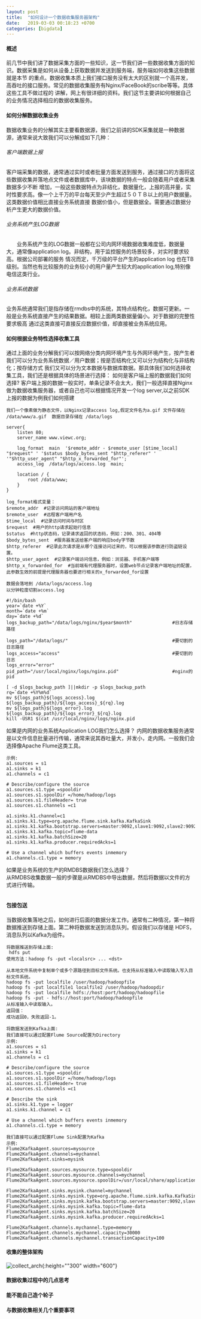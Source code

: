 ```yaml
---
layout: post
title:  "如何设计一个数据收集服务器架构"
date:   2019-03-03 00:18:23 +0700
categories: [bigdata]
---
```


#### 概述
  前几节中我们讲了数据采集方面的一些知识，这一节我们讲一些数据收集方面的知识。数据采集是如何从设备上获取数据并发送到服务端，服务端如何收集这些数据就是本节
的重点。数据收集本质上我们接口服务没有太大的区别就一个高并发，高吞吐的接口服务。常见的数据收集服务有Nginx/FaceBook的scribe等等。具体这些工具不做过程的
讲解，网上有很详细的资料。我们这节主要讲如何根据自己的业务情况选择相应的数据收集服务。
  
#### 如何分解数据收集业务
  数据收集业务的分解其实主要看数据源，我们之前讲的SDK采集就是一种数据源，通常来说大致我们可以分解成如下几种：  
  
###### 客户端数据上报  
  客户端采集的数据，通常通过实时或者批量方面发送到服务，通过接口的方面将这些数据收集并落地点文件或者数据库中，该块数据的特点一般会随着用户或者采集数据多少不断
增加，一般这些数据特点为非结化，数据量化，上报的高并量，实时性要求高。像一个上千万的平台每天至少产生超过５０ＴＢ以上的用户数据量。这类数据价值相比直接业务系统直接
数据价值小，但是数据全。需要通过数据分析产生更大的数据价值。
###### 业务系统产生LOG数据  
　　业务系统产生的LOG数据一般都在公司内网环境数据收集难度低，数据量大，通常像application log。非结构，用于监控服务的场景较多，对实时要求较高。根据公司部署的服务
情况而定，千万级的平台产生的application log 也在TB级别。当然也有比较服务的业务较小的用户量产生较大的application log,特别像电信这类行业。
###### 业务系统数据  
  业务系统通常我们是指存储在rmdbs中的系统，其特点结构化，数据可更新。一般是业务系统直接产生的结果数据。相较上面两类数据量偏小。对于数据的完整性要求极高
通过这类直接可直接反应数据价值，却直接被业务系统应用。

#### 如何根据业务特性选择收集工具  
  通过上面的业务分解我们可以按网络分类内网环境产生与外网环境产生，按产生者我们可以分为业务系统数据／用户数据；按是否结构化又可以分为结构化与非结构化；按存储方式
我们又可以分为文本数据与数据库数据。那具体我们如何选择收集工具，我们还是根据具体的场景进行选择：
  如何是客户端上报的数据我们如何选择?
  客户端上报的数据一般实时，单条记录不会太大，我们一般选择直接Nginx做为数据收集服务器，或者自己也可以根据情况开发一个log server,以之前SDK上报的数据为例我们如何搭建
```$xslt
我们一个像素做为静态文件，以Nginx记录access log,假定文件名为a.gif 文件存储在 /data/www/a.gif  数据目录存储在 /data/logs
 
server{
    listen 80;
    server_name www.viewc.org;
    
    log_format  main  '$remote_addr - $remote_user [$time_local] "$request" ' '$status $body_bytes_sent "$http_referer" ' '"$http_user_agent" "$http_x_forwarded_for"';
    access_log  /data/logs/access.log  main;
    
    location / {
        root /data/www;
    }
}

log_format格式变量：
$remote_addr  #记录访问网站的客户端地址
$remote_user  #远程客户端用户名
$time_local  #记录访问时间与时区
$request  #用户的http请求起始行信息
$status  #http状态码，记录请求返回的状态码，例如：200、301、404等
$body_bytes_sent  #服务器发送给客户端的响应body字节数
$http_referer  #记录此次请求是从哪个连接访问过来的，可以根据该参数进行防盗链设置。
$http_user_agent  #记录客户端访问信息，例如：浏览器、手机客户端等
$http_x_forwarded_for  #当前端有代理服务器时，设置web节点记录客户端地址的配置，此参数生效的前提是代理服务器也要进行相关的x_forwarded_for设置

数据会落地到 /data/logs/access.log
以分钟粒度切割access.log

#!/bin/bash
year=`date +%Y`
month=`date +%m`
day=`date +%d`
logs_backup_path="/data/logs/nginx/$year$month"               #日志存储路径

logs_path="/data/logs/"                                       #要切割的日志路径
logs_access="access"                                          #要切割的日志
logs_error="error"
pid_path="/usr/local/nginx/logs/nginx.pid"                    #nginx的pid

[ -d $logs_backup_path ]||mkdir -p $logs_backup_path
rq=`date +%Y%m%d`
mv ${logs_path}${logs_access}.log ${logs_backup_path}/${logs_access}_${rq}.log
mv ${logs_path}${logs_error}.log ${logs_backup_path}/${logs_error}_${rq}.log
kill -USR1 $(cat /usr/local/nginx/logs/nginx.pid
```
  如果是内网的业务系统Application LOG我们怎么选择？
  内网的数据收集服务通常是以文件信息批量进行传输，通常来说其吞吐量大，并发小，走内网。一般我们会选择像Apache Flume这类工具。
```aidl
示例:
a1.sources = s1  
a1.sinks = k1  
a1.channels = c1  

# Describe/configure the source  
a1.sources.s1.type =spooldir  
a1.sources.s1.spoolDir =/home/hadoop/logs  
a1.sources.s1.fileHeader= true  
a1.sources.s1.channels =c1  
   
a1.sinks.k1.channel=c1
a1.sinks.k1.type=org.apache.flume.sink.kafka.KafkaSink
a1.sinks.k1.kafka.bootstrap.servers=master:9092,slave1:9092,slave2:9092,slave3:9092
a1.sinks.k1.kafka.topic=flume-data
a1.sinks.k1.kafka.batchSize=20
a1.sinks.k1.kafka.producer.requiredAcks=1
   
# Use a channel which buffers events inmemory  
a1.channels.c1.type = memory 
```
    
  如果是业务系统的生产的RMDBS数据我们怎么选择？  
  从RMDBS收集数据一般的步骤是从RMDBS中导出数据，然后将数据以文件的方式进行传输。
```aidl

```
  
#### 包接包送
  当数据收集落地之后，如何进行后面的数据分发工作。通常有二种情况，第一种将数据推送到存储上面。第二种将数据发送到消息队列。假设我们以存储是
HDFS，消息队列以Kafka为组件。
```aidl
将数据推送到存储上面:
 hdfs put
使用方法：hadoop fs -put <localsrc> ... <dst>

从本地文件系统中复制单个或多个源路径到目标文件系统。也支持从标准输入中读取输入写入目标文件系统。
hadoop fs -put localfile /user/hadoop/hadoopfile
hadoop fs -put localfile1 localfile2 /user/hadoop/hadoopdir
hadoop fs -put localfile hdfs://host:port/hadoop/hadoopfile
hadoop fs -put - hdfs://host:port/hadoop/hadoopfile 
从标准输入中读取输入。
返回值：
成功返回0，失败返回-1。

将数据发送到Kafka上面:
我们直接可以通过配置Flume Source配置为Directory
示例:
a1.sources = s1  
a1.sinks = k1  
a1.channels = c1  
   
# Describe/configure the source  
a1.sources.s1.type =spooldir  
a1.sources.s1.spoolDir =/home/hadoop/logs  
a1.sources.s1.fileHeader= true  
a1.sources.s1.channels =c1  
   
# Describe the sink  
a1.sinks.k1.type = logger  
a1.sinks.k1.channel = c1  
   
# Use a channel which buffers events inmemory  
a1.channels.c1.type = memory 

我们直接可以通过配置Flume Sink配置为Kafka
示例:
Flume2KafkaAgent.sources=mysource
Flume2KafkaAgent.channels=mychannel
Flume2KafkaAgent.sinks=mysink

Flume2KafkaAgent.sources.mysource.type=spooldir
Flume2KafkaAgent.sources.mysource.channels=mychannel
Flume2KafkaAgent.sources.mysource.spoolDir=/usr/local/share/applications/tmp/flumetokafka/logs

Flume2KafkaAgent.sinks.mysink.channel=mychannel
Flume2KafkaAgent.sinks.mysink.type=org.apache.flume.sink.kafka.KafkaSink
Flume2KafkaAgent.sinks.mysink.kafka.bootstrap.servers=master:9092,slave1:9092,slave2:9092,slave3:9092
Flume2KafkaAgent.sinks.mysink.kafka.topic=flume-data
Flume2KafkaAgent.sinks.mysink.kafka.batchSize=20
Flume2KafkaAgent.sinks.mysink.kafka.producer.requiredAcks=1

Flume2KafkaAgent.channels.mychannel.type=memory
Flume2KafkaAgent.channels.mychannel.capacity=30000
Flume2KafkaAgent.channels.mychannel.transactionCapacity=100
```
  
#### 收集的整体架构  
![collect_arch](/static/img/_posts/collect_arch.jpg){:height=""300" width="600"}
   
#### 数据收集过程中的几点思考  
  
  

#### 能不能自己造个轮子  
  
  

#### 与数据收集相关几个重要事项　　
  
  
  
